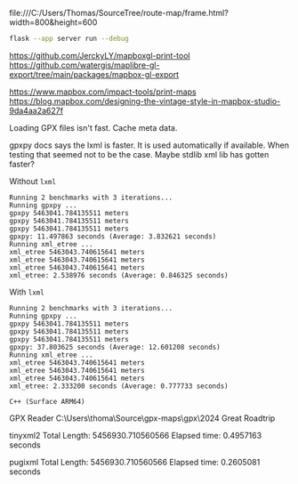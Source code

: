 file:///C:/Users/Thomas/SourceTree/route-map/frame.html?width=800&height=600


```sh
flask --app server run --debug
```

https://github.com/JerckyLY/mapboxgl-print-tool
https://github.com/watergis/maplibre-gl-export/tree/main/packages/mapbox-gl-export

https://www.mapbox.com/impact-tools/print-maps
https://blog.mapbox.com/designing-the-vintage-style-in-mapbox-studio-9da4aa2a627f

Loading GPX files isn't fast. Cache meta data.


gpxpy docs says the lxml is faster. It is used automatically if available.
When testing that seemed not to be the case. Maybe stdlib xml lib has gotten faster?


Without `lxml`
```
Running 2 benchmarks with 3 iterations...
Running gpxpy ...
gpxpy 5463041.784135511 meters
gpxpy 5463041.784135511 meters
gpxpy 5463041.784135511 meters
gpxpy: 11.497863 seconds (Average: 3.832621 seconds)
Running xml_etree ...
xml_etree 5463043.740615641 meters
xml_etree 5463043.740615641 meters
xml_etree 5463043.740615641 meters
xml_etree: 2.538976 seconds (Average: 0.846325 seconds)
```

With `lxml`
```
Running 2 benchmarks with 3 iterations...
Running gpxpy ...
gpxpy 5463041.784135511 meters
gpxpy 5463041.784135511 meters
gpxpy 5463041.784135511 meters
gpxpy: 37.803625 seconds (Average: 12.601208 seconds)
Running xml_etree ...
xml_etree 5463043.740615641 meters
xml_etree 5463043.740615641 meters
xml_etree 5463043.740615641 meters
xml_etree: 2.333200 seconds (Average: 0.777733 seconds)

C++ (Surface ARM64)
```
GPX Reader
C:\Users\thoma\Source\gpx-maps\gpx\2024 Great Roadtrip

tinyxml2
Total Length: 5456930.710560566
Elapsed time: 0.4957163 seconds

pugixml
Total Length: 5456930.710560566
Elapsed time: 0.2605081 seconds
```
